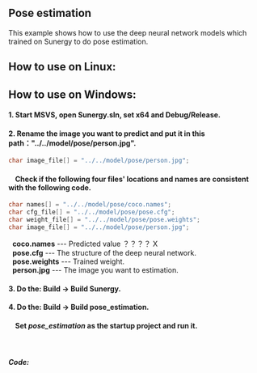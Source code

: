 ## Pose estimation


This example shows how to use the deep neural network models which trained on Sunergy to do pose estimation.
## How to use on **Linux**:
## How to use on **Windows**:

#### 1. Start MSVS, open Sunergy.sln, set x64 and Debug/Release.

#### 2. Rename the image you want to predict and put it in this path："../../model/pose/person.jpg".
```C++
char image_file[] = "../../model/pose/person.jpg";
```
#### &nbsp;&nbsp;&nbsp; Check if the following four files' locations and names are consistent with  the following code.


```C++
char names[] = "../../model/pose/coco.names";
char cfg_file[] = "../../model/pose/pose.cfg";
char weight_file[] = "../../model/pose/pose.weights";
char image_file[] = "../../model/pose/person.jpg";
```
&nbsp;&nbsp;**coco.names** --- Predicted value ？？？？   X  
&nbsp;&nbsp;**pose.cfg** --- The structure of the deep neural network.  
&nbsp;&nbsp;**pose.weights** --- Trained weight.  
&nbsp;&nbsp;**person.jpg** --- The image you want to estimation.

#### 3. Do the: Build -> Build Sunergy.
#### 4. Do the: Build -> Build pose_estimation. 
####  &nbsp;&nbsp;&nbsp;&nbsp;Set *pose_estimation* as the startup project and run it.
&nbsp;
#### *Code:*
